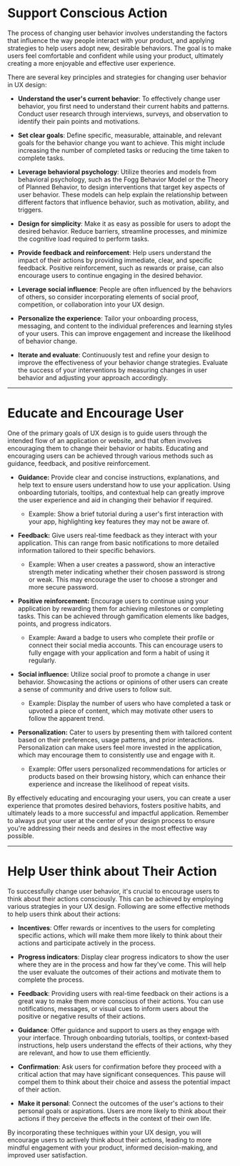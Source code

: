 # Support Conscious Action

The process of changing user behavior involves understanding the factors that influence the way people interact with your product, and applying strategies to help users adopt new, desirable behaviors. The goal is to make users feel comfortable and confident while using your product, ultimately creating a more enjoyable and effective user experience.

There are several key principles and strategies for changing user behavior in UX design:

- **Understand the user's current behavior**: To effectively change user behavior, you first need to understand their current habits and patterns. Conduct user research through interviews, surveys, and observation to identify their pain points and motivations.
    
- **Set clear goals**: Define specific, measurable, attainable, and relevant goals for the behavior change you want to achieve. This might include increasing the number of completed tasks or reducing the time taken to complete tasks.
    
- **Leverage behavioral psychology**: Utilize theories and models from behavioral psychology, such as the Fogg Behavior Model or the Theory of Planned Behavior, to design interventions that target key aspects of user behavior. These models can help explain the relationship between different factors that influence behavior, such as motivation, ability, and triggers.
    
- **Design for simplicity**: Make it as easy as possible for users to adopt the desired behavior. Reduce barriers, streamline processes, and minimize the cognitive load required to perform tasks.
    
- **Provide feedback and reinforcement**: Help users understand the impact of their actions by providing immediate, clear, and specific feedback. Positive reinforcement, such as rewards or praise, can also encourage users to continue engaging in the desired behavior.
    
- **Leverage social influence**: People are often influenced by the behaviors of others, so consider incorporating elements of social proof, competition, or collaboration into your UX design.
    
- **Personalize the experience**: Tailor your onboarding process, messaging, and content to the individual preferences and learning styles of your users. This can improve engagement and increase the likelihood of behavior change.
    
- **Iterate and evaluate**: Continuously test and refine your design to improve the effectiveness of your behavior change strategies. Evaluate the success of your interventions by measuring changes in user behavior and adjusting your approach accordingly.


---


# Educate and Encourage User

One of the primary goals of UX design is to guide users through the intended flow of an application or website, and that often involves encouraging them to change their behavior or habits. Educating and encouraging users can be achieved through various methods such as guidance, feedback, and positive reinforcement.

- **Guidance:** Provide clear and concise instructions, explanations, and help text to ensure users understand how to use your application. Using onboarding tutorials, tooltips, and contextual help can greatly improve the user experience and aid in changing their behavior if required.
    
    - Example: Show a brief tutorial during a user's first interaction with your app, highlighting key features they may not be aware of.
- **Feedback:** Give users real-time feedback as they interact with your application. This can range from basic notifications to more detailed information tailored to their specific behaviors.
    
    - Example: When a user creates a password, show an interactive strength meter indicating whether their chosen password is strong or weak. This may encourage the user to choose a stronger and more secure password.
- **Positive reinforcement:** Encourage users to continue using your application by rewarding them for achieving milestones or completing tasks. This can be achieved through gamification elements like badges, points, and progress indicators.
    
    - Example: Award a badge to users who complete their profile or connect their social media accounts. This can encourage users to fully engage with your application and form a habit of using it regularly.
- **Social influence:** Utilize social proof to promote a change in user behavior. Showcasing the actions or opinions of other users can create a sense of community and drive users to follow suit.
    
    - Example: Display the number of users who have completed a task or upvoted a piece of content, which may motivate other users to follow the apparent trend.
- **Personalization:** Cater to users by presenting them with tailored content based on their preferences, usage patterns, and prior interactions. Personalization can make users feel more invested in the application, which may encourage them to consistently use and engage with it.
    
    - Example: Offer users personalized recommendations for articles or products based on their browsing history, which can enhance their experience and increase the likelihood of repeat visits.

By effectively educating and encouraging your users, you can create a user experience that promotes desired behaviors, fosters positive habits, and ultimately leads to a more successful and impactful application. Remember to always put your user at the center of your design process to ensure you're addressing their needs and desires in the most effective way possible.


---


# Help User think about Their Action

To successfully change user behavior, it's crucial to encourage users to think about their actions consciously. This can be achieved by employing various strategies in your UX design. Following are some effective methods to help users think about their actions:

- **Incentives**: Offer rewards or incentives to the users for completing specific actions, which will make them more likely to think about their actions and participate actively in the process.
    
- **Progress indicators**: Display clear progress indicators to show the user where they are in the process and how far they've come. This will help the user evaluate the outcomes of their actions and motivate them to complete the process.
    
- **Feedback**: Providing users with real-time feedback on their actions is a great way to make them more conscious of their actions. You can use notifications, messages, or visual cues to inform users about the positive or negative results of their actions.
    
- **Guidance**: Offer guidance and support to users as they engage with your interface. Through onboarding tutorials, tooltips, or context-based instructions, help users understand the effects of their actions, why they are relevant, and how to use them efficiently.
    
- **Confirmation**: Ask users for confirmation before they proceed with a critical action that may have significant consequences. This pause will compel them to think about their choice and assess the potential impact of their action.
    
- **Make it personal**: Connect the outcomes of the user's actions to their personal goals or aspirations. Users are more likely to think about their actions if they perceive the effects in the context of their own life.
    

By incorporating these techniques within your UX design, you will encourage users to actively think about their actions, leading to more mindful engagement with your product, informed decision-making, and improved user satisfaction.